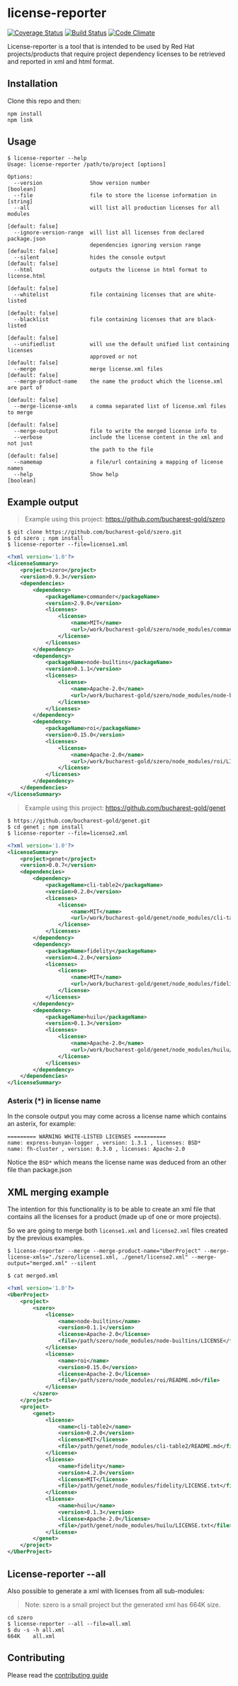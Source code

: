 # license-reporter

[![Coverage Status](https://coveralls.io/repos/github/bucharest-gold/license-reporter/badge.svg?branch=master)](https://coveralls.io/github/bucharest-gold/license-reporter?branch=master)
[![Build Status](https://travis-ci.org/bucharest-gold/license-reporter.svg?branch=master)](https://travis-ci.org/bucharest-gold/license-reporter)
[![Code Climate](https://codeclimate.com/github/bucharest-gold/license-reporter/badges/gpa.svg)](https://codeclimate.com/github/bucharest-gold/license-reporter)

License-reporter is a tool that is intended to be used by Red Hat projects/products that require project dependency
licenses to be retrieved and reported in xml and html format.

## Installation

Clone this repo and then:
```
npm install
npm link
```

## Usage

```
$ license-reporter --help
Usage: license-reporter /path/to/project [options]

Options:
  --version               Show version number                          [boolean]
  --file                  file to store the license information in      [string]
  --all                   will list all production licenses for all modules
                                                                [default: false]
  --ignore-version-range  will list all licenses from declared package.json
                          dependencies ignoring version range   [default: false]
  --silent                hides the console output              [default: false]
  --html                  outputs the license in html format to license.html
                                                                [default: false]
  --whitelist             file containing licenses that are white-listed
                                                                [default: false]
  --blacklist             file containing licenses that are black-listed
                                                                [default: false]
  --unifiedlist           will use the default unified list containing licenses
                          approved or not                       [default: false]
  --merge                 merge license.xml files               [default: false]
  --merge-product-name    the name the product which the license.xml are part of
                                                                [default: false]
  --merge-license-xmls    a comma separated list of license.xml files to merge
                                                                [default: false]
  --merge-output          file to write the merged license info to
  --verbose               include the license content in the xml and not just
                          the path to the file                  [default: false]
  --namemap               a file/url containing a mapping of license names
  --help                  Show help                                    [boolean]
```

## Example output

> Example using this project: https://github.com/bucharest-gold/szero

```
$ git clone https://github.com/bucharest-gold/szero.git
$ cd szero ; npm install
$ license-reporter --file=license1.xml
```

```xml
<?xml version='1.0'?>
<licenseSummary>
    <project>szero</project>
    <version>0.9.3</version>
    <dependencies>
        <dependency>
            <packageName>commander</packageName>
            <version>2.9.0</version>
            <licenses>
                <license>
                    <name>MIT</name>
                    <url>/work/bucharest-gold/szero/node_modules/commander/LICENSE</url>
                </license>
            </licenses>
        </dependency>
        <dependency>
            <packageName>node-builtins</packageName>
            <version>0.1.1</version>
            <licenses>
                <license>
                    <name>Apache-2.0</name>
                    <url>/work/bucharest-gold/szero/node_modules/node-builtins/LICENSE</url>
                </license>
            </licenses>
        </dependency>
        <dependency>
            <packageName>roi</packageName>
            <version>0.15.0</version>
            <licenses>
                <license>
                    <name>Apache-2.0</name>
                    <url>/work/bucharest-gold/szero/node_modules/roi/LICENSE</url>
                </license>
            </licenses>
        </dependency>
    </dependencies>
</licenseSummary>
```

> Example using this project: https://github.com/bucharest-gold/genet

```
$ https://github.com/bucharest-gold/genet.git
$ cd genet ; npm install
$ license-reporter --file=license2.xml
```

```xml
<?xml version='1.0'?>
<licenseSummary>
    <project>genet</project>
    <version>0.0.7</version>
    <dependencies>
        <dependency>
            <packageName>cli-table2</packageName>
            <version>0.2.0</version>
            <licenses>
                <license>
                    <name>MIT</name>
                    <url>/work/bucharest-gold/genet/node_modules/cli-table2/README.md</url>
                </license>
            </licenses>
        </dependency>
        <dependency>
            <packageName>fidelity</packageName>
            <version>4.2.0</version>
            <licenses>
                <license>
                    <name>MIT</name>
                    <url>/work/bucharest-gold/genet/node_modules/fidelity/LICENSE.txt</url>
                </license>
            </licenses>
        </dependency>
        <dependency>
            <packageName>huilu</packageName>
            <version>0.1.3</version>
            <licenses>
                <license>
                    <name>Apache-2.0</name>
                    <url>/work/bucharest-gold/genet/node_modules/huilu/LICENSE.txt</url>
                </license>
            </licenses>
        </dependency>
    </dependencies>
</licenseSummary>
```

### Asterix (*) in license name
In the console output you may come across a license name which contains an asterix, for example:

    ========= WARNING WHITE-LISTED LICENSES ==========
    name: express-bunyan-logger , version: 1.3.1 , licenses: BSD*
    name: fh-cluster , version: 0.3.0 , licenses: Apache-2.0

Notice the `BSD*` which means the license name was deduced from an other file than package.json 

## XML merging example

The intention for this functionality is to be able to create an xml file that contains all the licenses for a product (made up of one or more projects).

So we are going to merge both `license1.xml` and `license2.xml` files created by the previous examples.

```
$ license-reporter --merge --merge-product-name="UberProject" --merge-license-xmls="./szero/license1.xml, ./genet/license2.xml" --merge-output="merged.xml" --silent

$ cat merged.xml
```

```xml
<?xml version='1.0'?>
<UberProject>
    <project>
        <szero>
            <license>
                <name>node-builtins</name>
                <version>0.1.1</version>
                <license>Apache-2.0</license>
                <file>/path/szero/node_modules/node-builtins/LICENSE</file>
            </license>
            <license>
                <name>roi</name>
                <version>0.15.0</version>
                <license>Apache-2.0</license>
                <file>/path/szero/node_modules/roi/README.md</file>
            </license>
        </szero>
    </project>
    <project>
        <genet>
            <license>
                <name>cli-table2</name>
                <version>0.2.0</version>
                <license>MIT</license>
                <file>/path/genet/node_modules/cli-table2/README.md</file>
            </license>
            <license>
                <name>fidelity</name>
                <version>4.2.0</version>
                <license>MIT</license>
                <file>/path/genet/node_modules/fidelity/LICENSE.txt</file>
            </license>
            <license>
                <name>huilu</name>
                <version>0.1.3</version>
                <license>Apache-2.0</license>
                <file>/path/genet/node_modules/huilu/LICENSE.txt</file>
            </license>
        </genet>
    </project>
</UberProject>
```

## License-reporter --all

Also possible to generate a xml with licenses from all sub-modules:

> Note: szero is a small project but the generated xml has 664K size.

```
cd szero
$ license-reporter --all --file=all.xml
$ du -s -h all.xml
664K	all.xml
```

## Contributing
Please read the [contributing guide](./CONTRIBUTING.md)
